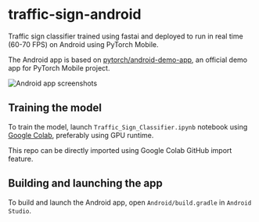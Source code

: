 # traffic-sign-android

Traffic sign classifier trained using fastai and deployed to run in real time (60-70 FPS) on Android using PyTorch Mobile.

The Android app is based on [pytorch/android-demo-app](https://github.com/pytorch/android-demo-app), an official demo app for PyTorch Mobile project.

![Android app screenshots](https://i.imgur.com/xxYWbWh.jpg)

## Training the model

To train the model, launch `Traffic_Sign_Classifier.ipynb` notebook using [Google Colab](https://colab.research.google.com/),
preferably using GPU runtime.

This repo can be directly imported using Google Colab GitHub import feature.

## Building and launching the app

To build and launch the Android app, open `Android/build.gradle` in `Android Studio`.
